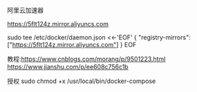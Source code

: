 阿里云加速器

https://5flt124z.mirror.aliyuncs.com

sudo tee /etc/docker/daemon.json <<-'EOF'
{
  "registry-mirrors": ["https://5flt124z.mirror.aliyuncs.com"]
}
EOF


教程:https://www.cnblogs.com/morang/p/9501223.html
https://www.jianshu.com/p/ee608c756c1b

授权
sudo chmod +x /usr/local/bin/docker-compose